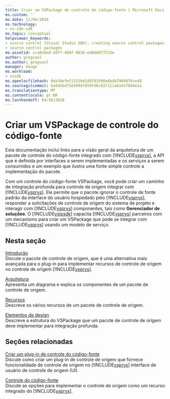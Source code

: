 ```yaml
---
title: Criar um VSPackage de controle do código-fonte | Microsoft Docs
ms.custom: ''
ms.date: 11/04/2016
ms.technology:
- vs-ide-sdk
ms.topic: conceptual
helpviewer_keywords:
- source control [Visual Studio SDK], creating source control packages
- source control packages
ms.assetid: cca0a9ed-48ff-409f-8036-ed8db0f7533e
author: gregvanl
ms.author: gregvanl
manager: douge
ms.workload:
- vssdk
ms.openlocfilehash: 8eb34efef22510d1d8f83590a6bdb7960d70ce49
ms.sourcegitcommit: 6a9d5bd75e50947659fd6c837111a6a547884e2a
ms.translationtype: MT
ms.contentlocale: pt-BR
ms.lasthandoff: 04/16/2018
---
```

# <a name="creating-a-source-control-vspackage"></a>Criar um VSPackage de controle do código-fonte
Esta documentação inclui links para a visão geral da arquitetura de um pacote de controle do código-fonte integrado com [!INCLUDE[vsprvs](../../code-quality/includes/vsprvs_md.md)], a API que é definida por interfaces a serem implementadas e os serviços a serem consumidos e um exemplo que ilustra uma fonte simple controle a implementação do pacote.  
  
 Com um controle do código-fonte VSPackage, você pode criar um caminho de integração profunda para controle de origem integrar com [!INCLUDE[vsprvs](../../code-quality/includes/vsprvs_md.md)]. Ele permite que o pacote ignorar o controle de fonte padrão da interface do usuário hospedado pelo [!INCLUDE[vsprvs](../../code-quality/includes/vsprvs_md.md)], responder a solicitações de controle de origem do sistema de projeto e interagir com [!INCLUDE[vsprvs](../../code-quality/includes/vsprvs_md.md)] componentes, tais como **Gerenciador de soluções**. O [!INCLUDE[vsipsdk](../../extensibility/includes/vsipsdk_md.md)] capacita [!INCLUDE[vsprvs](../../code-quality/includes/vsprvs_md.md)] parceiros com um mecanismo para criar um VSPackage que pode se integrar com [!INCLUDE[vsprvs](../../code-quality/includes/vsprvs_md.md)] usando um modelo de serviço.  
  
## <a name="in-this-section"></a>Nesta seção  
 [Introdução](../../extensibility/internals/getting-started-with-source-control-vspackages.md)  
 Discute o pacote de controle de origem, que é uma alternativa mais avançada para o plug-in para implementar recursos de controle de origem no controle de origem [!INCLUDE[vsprvs](../../code-quality/includes/vsprvs_md.md)].  
  
 [Arquitetura](../../extensibility/internals/source-control-vspackage-architecture.md)  
 Apresenta um diagrama e explica os componentes de um pacote de controle de origem.  
  
 [Recursos](../../extensibility/internals/source-control-vspackage-features.md)  
 Descreve os vários recursos de um pacote de controle de origem.  
  
 [Elementos de design](../../extensibility/internals/source-control-vspackage-design-elements.md)  
 Descreve a estrutura do VSPackage que um pacote de controle de origem deve implementar para integração profunda.  
  
## <a name="related-sections"></a>Seções relacionadas  
 [Criar um plug-in de controle do código-fonte](../../extensibility/internals/creating-a-source-control-plug-in.md)  
 Discute como criar um plug-in de controle de origem que fornece funcionalidade de controle de origem no [!INCLUDE[vsprvs](../../code-quality/includes/vsprvs_md.md)] interface de usuário de controle de origem (UI).  
  
 [Controle do código-fonte](../../extensibility/internals/source-control.md)  
 Discute as opções para implementar o controle de origem como um recurso integrado do [!INCLUDE[vsprvs](../../code-quality/includes/vsprvs_md.md)].